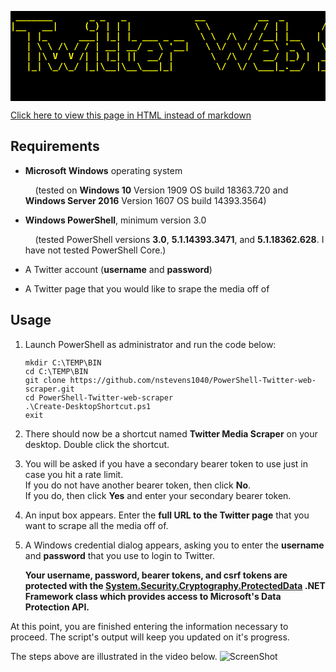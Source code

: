 <pre style="font-weight: bold;background-color: black; color:yellow;"> _______       _ _   _             __          __  _        _____                                
|__   __|     (_) | | |            \ \        / / | |      / ____|                               
   | |_      ___| |_| |_ ___ _ __   \ \  /\  / /__| |__   | (___   ___ _ __ __ _ _ __   ___ _ __ 
   | \ \ /\ / / | __| __/ _ \ '__|   \ \/  \/ / _ \ '_ \   \___ \ / __| '__/ _` | '_ \ / _ \ '__|
   | |\ V  V /| | |_| ||  __/ |       \  /\  /  __/ |_) |  ____) | (__| | | (_| | |_) |  __/ |   
   |_| \_/\_/ |_|\__|\__\___|_|        \/  \/ \___|_.__/  |_____/ \___|_|  \__,_| .__/ \___|_|   
                                                                                | |              
                                                                                |_|                 
        </pre>

[Click here to view this page in HTML instead of markdown](https://nanick.hopto.org/twreadme.html)

## Requirements

*   **Microsoft Windows** operating system

        (tested on **Windows 10** Version 1909 OS build 18363.720 and **Windows Server 2016** Version 1607 OS build 14393.3564)

*   **Windows PowerShell**, minimum version 3.0

        (tested PowerShell versions **3.0**, **5.1.14393.3471**, and **5.1.18362.628**. I have not tested PowerShell Core.)

*   A Twitter account (**username** and **password**)

*   A Twitter page that you would like to srape the media off of

## Usage

1.  Launch PowerShell as administrator and run the code below:

    <pre><code>mkdir C:\TEMP\BIN
    cd C:\TEMP\BIN 
    git clone https://github.com/nstevens1040/PowerShell-Twitter-web-scraper.git 
    cd PowerShell-Twitter-web-scraper 
    .\Create-DesktopShortcut.ps1 
    exit</code></pre>
2.  There should now be a shortcut named **Twitter Media Scraper** on your desktop. Double click the shortcut.

3.  You will be asked if you have a secondary bearer token to use just in case you hit a rate limit.  
    If you do not have another bearer token, then click **No**.  
    If you do, then click **Yes** and enter your secondary bearer token.

4.  An input box appears. Enter the **full URL to the Twitter page** that you want to scrape all the media off of.

5.  A Windows credential dialog appears, asking you to enter the **username** and **password** that you use to login to Twitter.  

    **Your username, password, bearer tokens, and csrf tokens are protected with the [System.Security.Cryptography.ProtectedData](https://docs.microsoft.com/en-us/dotnet/api/system.security.cryptography.protecteddata?view=netframework-4.8) .NET Framework class which provides access to Microsoft's Data Protection API.**

At this point, you are finished entering the information necessary to proceed. The script's output will keep you updated on it's progress.

The steps above are illustrated in the video below.
![ScreenShot](https://nanick.hopto.org/PSTwitterGif2.gif)
